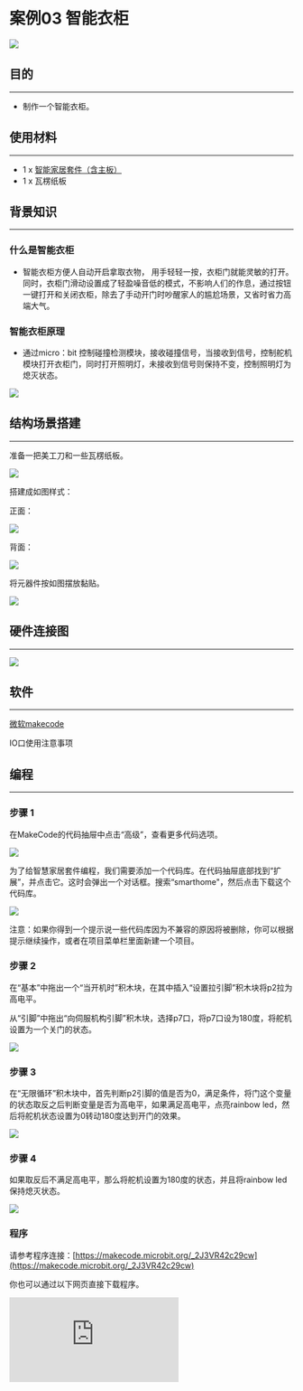 ﻿# 案例03 智能衣柜

![](https://wiki-media-ef.oss-cn-hongkong.aliyuncs.com/docs/microbit/wisdom-life/microbit-smart-home-kit/images/1BOixPA.jpg)

## 目的
---

- 制作一个智能衣柜。

## 使用材料
---

- 1 x [智能家居套件（含主板）](https://item.taobao.com/item.htm?ft=t&id=609328225464)
- 1 x 瓦楞纸板

## 背景知识
---
### 什么是智能衣柜
- 智能衣柜方便人自动开启拿取衣物，
用手轻轻一按，衣柜门就能灵敏的打开。同时，衣柜门滑动设置成了轻盈噪音低的模式，不影响人们的作息，通过按钮一键打开和关闭衣柜，除去了手动开门时吵醒家人的尴尬场景，又省时省力高端大气。
### 智能衣柜原理
- 通过micro：bit 控制碰撞检测模块，接收碰撞信号，当接收到信号，控制舵机模块打开衣柜门，同时打开照明灯，未接收到信号则保持不变，控制照明灯为熄灭状态。

![](https://wiki-media-ef.oss-cn-hongkong.aliyuncs.com/docs/microbit/wisdom-life/microbit-smart-home-kit/images/ttxyao2.png)

## 结构场景搭建
---
准备一把美工刀和一些瓦楞纸板。

![](https://wiki-media-ef.oss-cn-hongkong.aliyuncs.com/docs/microbit/wisdom-life/microbit-smart-home-kit/images/PuJE7uj.jpg)

搭建成如图样式：

正面：

![](https://wiki-media-ef.oss-cn-hongkong.aliyuncs.com/docs/microbit/wisdom-life/microbit-smart-home-kit/images/lNqGReU.jpg)

背面：

![](https://wiki-media-ef.oss-cn-hongkong.aliyuncs.com/docs/microbit/wisdom-life/microbit-smart-home-kit/images/mDXBxp3.jpg)

将元器件按如图摆放黏贴。

![](https://wiki-media-ef.oss-cn-hongkong.aliyuncs.com/docs/microbit/wisdom-life/microbit-smart-home-kit/images/miuzisu.jpg)


## 硬件连接图
---

![](https://wiki-media-ef.oss-cn-hongkong.aliyuncs.com/docs/microbit/wisdom-life/microbit-smart-home-kit/images/1ySeMXV.png)





## 软件
---
[微软makecode](https://makecode.microbit.org/#)

IO口使用注意事项



## 编程
---
### 步骤 1
在MakeCode的代码抽屉中点击“高级”，查看更多代码选项。

![](https://wiki-media-ef.oss-cn-hongkong.aliyuncs.com/docs/microbit/wisdom-life/microbit-smart-home-kit/images/smart_home_kit_case_01_01.png)

为了给智慧家居套件编程，我们需要添加一个代码库。在代码抽屉底部找到“扩展”，并点击它。这时会弹出一个对话框。搜索“smarthome"，然后点击下载这个代码库。

![](https://wiki-media-ef.oss-cn-hongkong.aliyuncs.com/docs/microbit/wisdom-life/microbit-smart-home-kit/images/smart_home_kit_case_01_02.png)

注意：如果你得到一个提示说一些代码库因为不兼容的原因将被删除，你可以根据提示继续操作，或者在项目菜单栏里面新建一个项目。


### 步骤 2

在“基本”中拖出一个“当开机时”积木块，在其中插入“设置拉引脚”积木块将p2拉为高电平。

从“引脚”中拖出“向伺服机构引脚”积木块，选择p7口，将p7口设为180度，将舵机设置为一个关门的状态。

![](https://wiki-media-ef.oss-cn-hongkong.aliyuncs.com/docs/microbit/wisdom-life/microbit-smart-home-kit/images/smart_home_kit_case_03_03.png)

### 步骤 3

在“无限循环”积木块中，首先判断p2引脚的值是否为0，满足条件，将门这个变量的状态取反之后判断变量是否为高电平，如果满足高电平，点亮rainbow led，然后将舵机状态设置为0转动180度达到开门的效果。


![](https://wiki-media-ef.oss-cn-hongkong.aliyuncs.com/docs/microbit/wisdom-life/microbit-smart-home-kit/images/smart_home_kit_case_03_04.png)

### 步骤 4

如果取反后不满足高电平，那么将舵机设置为180度的状态，并且将rainbow led保持熄灭状态。

![](https://wiki-media-ef.oss-cn-hongkong.aliyuncs.com/docs/microbit/wisdom-life/microbit-smart-home-kit/images/smart_home_kit_case_03_05.png)


### 程序

请参考程序连接：[https://makecode.microbit.org/_2J3VR42c29cw](https://makecode.microbit.org/_2J3VR42c29cw)

你也可以通过以下网页直接下载程序。

<div
    style={{
        position: 'relative',
        paddingBottom: '60%',
        overflow: 'hidden',
    }}
>
    <iframe
        src="https://makecode.microbit.org/_2J3VR42c29cw"
        frameborder="0"
        sandbox="allow-popups allow-forms allow-scripts allow-same-origin"
        style={{
            position: 'absolute',
            width: '100%',
            height: '100%',
        }}
    />
</div>
---

## 结论
---
当触碰模块作为按钮被点亮，舵机状态被设置为0，转动180度，带动衣柜门打开，同时rainbow led被点亮照明，方便拿取衣物。

正面：

![](https://wiki-media-ef.oss-cn-hongkong.aliyuncs.com/docs/microbit/wisdom-life/microbit-smart-home-kit/images/XyAjCbV.jpg)

背面：

![](https://wiki-media-ef.oss-cn-hongkong.aliyuncs.com/docs/microbit/wisdom-life/microbit-smart-home-kit/images/mEbCjUQ.jpg)

## 思考
---
如何设置一个衣物架，将高处的衣物降下来，方便拿取。

## 常见问题
---


## 相关阅读
---
